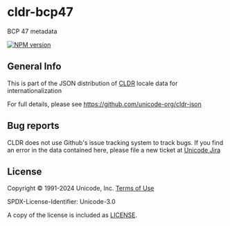 # cldr-bcp47

BCP 47 metadata


[![NPM version](https://img.shields.io/npm/v/cldr-bcp47.svg?style=flat)](https://www.npmjs.org/package/cldr-bcp47)

## General Info

This is part of the JSON distribution of [CLDR](https://cldr.unicode.org/)
locale data for internationalization

For full details, please see <https://github.com/unicode-org/cldr-json>

## Bug reports

CLDR does not use Github's issue tracking system to track bugs.  If you find an error in
the data contained here, please file a new ticket at [Unicode Jira](https://unicode-org.atlassian.net/projects/CLDR/issues)

## License

Copyright © 1991-2024 Unicode, Inc.
[Terms of Use](http://www.unicode.org/copyright.html)

SPDX-License-Identifier: Unicode-3.0

A copy of the license is included as [LICENSE](./LICENSE).
